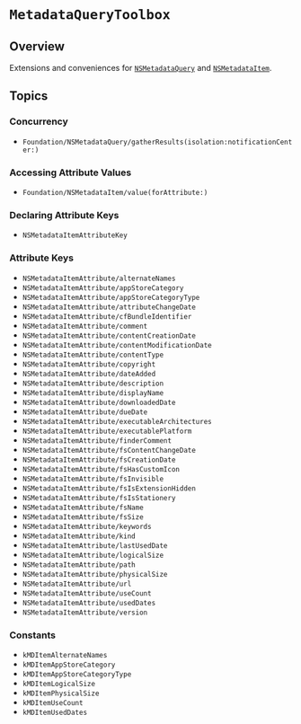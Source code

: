 # ``MetadataQueryToolbox``

## Overview

Extensions and conveniences for
[`NSMetadataQuery`](https://developer.apple.com/documentation/foundation/nsmetadataquery)
and
[`NSMetadataItem`](https://developer.apple.com/documentation/foundation/nsmetadataitem)\.


## Topics

### Concurrency

- ``Foundation/NSMetadataQuery/gatherResults(isolation:notificationCenter:)``


### Accessing Attribute Values

- ``Foundation/NSMetadataItem/value(forAttribute:)``


### Declaring Attribute Keys

- ``NSMetadataItemAttributeKey``


### Attribute Keys

- ``NSMetadataItemAttribute/alternateNames``
- ``NSMetadataItemAttribute/appStoreCategory``
- ``NSMetadataItemAttribute/appStoreCategoryType``
- ``NSMetadataItemAttribute/attributeChangeDate``
- ``NSMetadataItemAttribute/cfBundleIdentifier``
- ``NSMetadataItemAttribute/comment``
- ``NSMetadataItemAttribute/contentCreationDate``
- ``NSMetadataItemAttribute/contentModificationDate``
- ``NSMetadataItemAttribute/contentType``
- ``NSMetadataItemAttribute/copyright``
- ``NSMetadataItemAttribute/dateAdded``
- ``NSMetadataItemAttribute/description``
- ``NSMetadataItemAttribute/displayName``
- ``NSMetadataItemAttribute/downloadedDate``
- ``NSMetadataItemAttribute/dueDate``
- ``NSMetadataItemAttribute/executableArchitectures``
- ``NSMetadataItemAttribute/executablePlatform``
- ``NSMetadataItemAttribute/finderComment``
- ``NSMetadataItemAttribute/fsContentChangeDate``
- ``NSMetadataItemAttribute/fsCreationDate``
- ``NSMetadataItemAttribute/fsHasCustomIcon``
- ``NSMetadataItemAttribute/fsInvisible``
- ``NSMetadataItemAttribute/fsIsExtensionHidden``
- ``NSMetadataItemAttribute/fsIsStationery``
- ``NSMetadataItemAttribute/fsName``
- ``NSMetadataItemAttribute/fsSize``
- ``NSMetadataItemAttribute/keywords``
- ``NSMetadataItemAttribute/kind``
- ``NSMetadataItemAttribute/lastUsedDate``
- ``NSMetadataItemAttribute/logicalSize``
- ``NSMetadataItemAttribute/path``
- ``NSMetadataItemAttribute/physicalSize``
- ``NSMetadataItemAttribute/url``
- ``NSMetadataItemAttribute/useCount``
- ``NSMetadataItemAttribute/usedDates``
- ``NSMetadataItemAttribute/version``


### Constants

- ``kMDItemAlternateNames``
- ``kMDItemAppStoreCategory``
- ``kMDItemAppStoreCategoryType``
- ``kMDItemLogicalSize``
- ``kMDItemPhysicalSize``
- ``kMDItemUseCount``
- ``kMDItemUsedDates``

